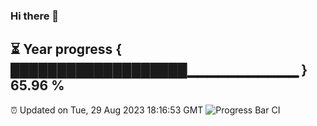 ### Hi there 👋
⏳ Year progress { ███████████████████▁▁▁▁▁▁▁▁▁▁▁ } 65.96 %
---
⏰ Updated on Tue, 29 Aug 2023 18:16:53 GMT
![Progress Bar CI](https://github.com/liununu/liununu/workflows/Progress%20Bar%20CI/badge.svg)
